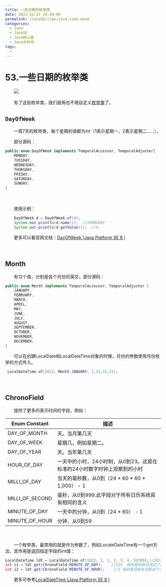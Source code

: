 ```yaml
---
title: 一些日期的枚举类
date: 2022-12-27 20:49:00
permalink: /JavaSE/time/java-time-enum
categories:
  - Java
  - JavaSE
  - Java核心类
  - Java与时间
tags:
  - 
---
```




# 53.一些日期的枚举类
　　​![](https://image.peterjxl.com/blog/Emilia-2.jpg)

　　有了这些枚举类，我们就再也不用自定义[枚举类](https://www.peterjxl.com/JavaSE/enum)了。

<!-- more -->

## ​`DayOfWeek`​​​

　　一周7天的枚举类，每个星期的值都为int（1表示星期一，2表示星期二……），

　　部分源码：

```java
public enum DayOfWeek implements TemporalAccessor, TemporalAdjuster{
    MONDAY,
    TUESDAY,
    WEDNESDAY,
    THURSDAY,
    FRIDAY,
    SATURDAY,
    SUNDAY;
}
```

　　‍

　　使用示例：

```java
    DayOfWeek d = DayOfWeek.of(4);
    System.out.println(d.name());  //THURSDAY
    System.out.println(d.getValue());  //4
```

　　更多可以看官网文档：[DayOfWeek (Java Platform SE 8 )](https://docs.oracle.com/javase/8/docs/api/java/time/DayOfWeek.html)

　　‍

## Month

　　有12个值，分别是各个月份的英文，部分源码：

```java
public enum Month implements TemporalAccessor, TemporalAdjuster {
    JANUARY,
    FEBRUARY,
    MARCH,
    APRIL,
    MAY,
    JUNE,
    JULY,
    AUGUST,
    SEPTEMBER,
    OCTOBER,
    NOVEMBER,
    DECEMBER;
}
```

　　可以在创建LocalDate和LocalDateTime对象的时候，月份的参数使用月份枚举的方式传入。

```java
 LocalDateTime.of(2022, Month.JANUARY, 1,11,11,11);
```

　　‍

## ChronoField

　　提供了更多的表示时间的字段，例如：

|Enum Constant|描述|
| -----------------| ---------------------------------------------------------------------------|
|DAY_OF_MONTH|天。当月第几天|
|DAY_OF_WEEK|星期几，例如星期二。|
|DAY_OF_YEAR|天。当年第几天|
|HOUR_OF_DAY|一天中的小时，24小时制，从0到23。这是在标准的24小时数字时钟上观察到的小时|
|MILLI_OF_DAY|当天的毫秒数，从0到（24 * 60 * 60 * 1,000） - 1|
|MILLI_OF_SECOND|毫秒，从0到999.此字段对于所有日历系统具有相同的含义|
|MINUTE_OF_DAY|一天中的分钟，从0到（24 * 60） - 1|
|MINUTE_OF_HOUR|分钟，从0到59|

　　‍

　　一个枚举类，最常用的就是作为参数了，例如LocateDateTime有一个get方法，其作用是返回指定字段的int值：

```java
LocalDateTime ldt = LocalDateTime.of(2022, 1, 1, 2, 3, 4, 56789);//2022-1-1 2:3:1
int i1 = ldt.get(ChronoField.MINUTE_OF_DAY);    //123  指的是目前已经过了2*小时 + 3分钟= 123分钟了
int i2 = ldt.get(ChronoField.MINUTE_OF_HOUR);    //3 指的是目前在当前这个小时内，已经过了3分钟
```

　　更多可参考[LocalDateTime (Java Platform SE 8 )](https://docs.oracle.com/javase/8/docs/api/java/time/LocalDateTime.html#get-java.time.temporal.TemporalField-)

